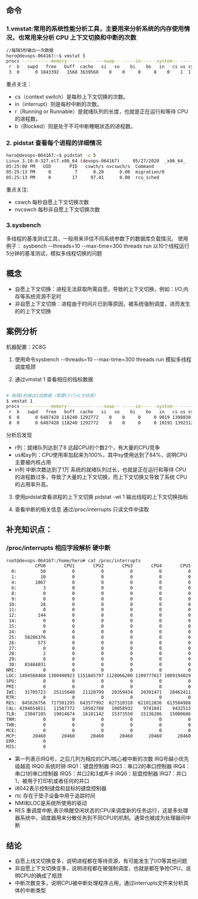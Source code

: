 ## 命令
### 1.vmstat:常用的系统性能分析工具，主要用来分析系统的内存使用情况，也常用来分析 CPU 上下文切换和中断的次数

```sh
//每隔5秒输出一次数据
hero@devops-064167:~$ vmstat 5
procs -----------memory---------- ---swap-- -----io---- -system-- ------cpu-----
 r  b   swpd   free   buff  cache   si   so    bi    bo   in   cs us sy id wa st
 3  0      0 1843392   1568 3639568    0    0     0     8    0    1  1  0 98  0  0
```

重点关注：
+ cs（context switch）是每秒上下文切换的次数。
+ in（interrupt）则是每秒中断的次数。
+ r（Running or Runnable）是就绪队列的长度，也就是正在运行和等待 CPU 的进程数。
+ b（Blocked）则是处于不可中断睡眠状态的进程数。

### 2. pidstat 查看每个进程的详细情况

```sh
hero@devops-064167:~$ pidstat -w 5
Linux 3.10.0-327.el7.x86_64 (devops-064167) 	05/27/2020 	_x86_64_	(8 CPU)
05:25:08 PM   UID       PID   cswch/s nvcswch/s  Command
05:25:13 PM     0         7      0.20      0.00  migration/0
05:25:13 PM     0        17     97.41      0.00  rcu_sched
```
重点关注:
+ cswch 每秒自愿上下文切换次数
+ nvcswch 每秒非自愿上下文切换次数

### 3.sysbench
多线程的基准测试工具，一般用来评估不同系统参数下的数据库负载情况。
使用例子：
	sysbench --threads=10 --max-time=300 threads run  以10个线程运行5分钟的基准测试，模拟多线程切换的问题


## 概念
+ 自愿上下文切换：进程无法获取所需自愿，导致的上下文切换，例如：I/O,内存等系统资源不足时
+ 非自愿上下文切换：进程由于时间片已到等原因，被系统强制调度，进而发生的的上下文切换


## 案例分析

机器配置：2C8G

1. 使用命令sysbench --threads=10 --max-time=300 threads run 模拟多线程调度瓶颈

2. 通过vmstat 1 查看相应的指标数据

```sh

# 每隔1秒输出1组数据（需要Ctrl+C才结束）
$ vmstat 1
procs -----------memory---------- ---swap-- -----io---- -system-- ------cpu-----
 r  b   swpd   free   buff  cache   si   so    bi    bo   in   cs us sy id wa st
 6  0      0 6487428 118240 1292772    0    0     0     0 9019 1398830 16 84  0  0  0
 8  0      0 6487428 118240 1292772    0    0     0     0 10191 1392312 16 84  0  0  0
```

分析后发现
+ r列：就绪队列达到了8 远超CPU的个数2个，有大量的CPU竞争
+ us和sy列：CPU使用率加起来为100%，其中sy使用达到了84%，说明CPU主要被内核占用
+ in列 中断次数达到了1万
系统的就绪队列过长，也就是正在运行和等待 CPU 的进程数过多，导致了大量的上下文切换，而上下文切换又导致了系统 CPU 的占用率升高。

3. 使用pidstat查看进程的上下文切换
	pidstat -wt 1  输出线程的上下文切换指标

4. 查看中断的相关信息
	通过/proc/interrupts 只读文件中读取


## 补充知识点：

### /proc/interrupts 相应字段解析 硬中断

```sh
root@devops-064167:/home/hero# cat /proc/interrupts
           CPU0       CPU1       CPU2       CPU3       CPU4       CPU5       CPU6       CPU7
  0:         50          0          0          0          0          0          0          0   IO-APIC-edge      timer
  1:         10          0          0          0          0          0          0          0   IO-APIC-edge      i8042
  4:       1067          0          0          0          0          0          0          0   IO-APIC-edge      serial
  6:          3          0          0          0          0          0          0          0   IO-APIC-edge      floppy
  8:          0          0          0          0          0          0          0          0   IO-APIC-edge      rtc0
  9:          0          0          0          0          0          0          0          0   IO-APIC-fasteoi   acpi
 10:         28          0          0          0          0          0          0          0   IO-APIC-fasteoi   ehci_hcd:usb1, uhci_hcd:usb2
 11:          0          0          0          0          0          0          0          0   IO-APIC-fasteoi   uhci_hcd:usb3, uhci_hcd:usb4, virtio3
 12:        144          0          0          0          0          0          0          0   IO-APIC-edge      i8042
 14:          0          0          0          0          0          0          0          0   IO-APIC-edge      ata_piix
 15:          0          0          0          0          0          0          0          0   IO-APIC-edge      ata_piix
 24:          0          0          0          0          0          0          0          0   PCI-MSI-edge      virtio0-config
 25:   58286376          0          0          0          0          0          0          0   PCI-MSI-edge      virtio0-input.0
 26:        573          0          0          0          0          0          0          0   PCI-MSI-edge      virtio0-output.0
 27:          0          0          0          0          0          0          0          0   PCI-MSI-edge      virtio1-config
 28:          2          0          0          0          0          0          0          0   PCI-MSI-edge      virtio1-virtqueues
 29:          0          0          0          0          0          0          0          0   PCI-MSI-edge      virtio2-config
 30:   83484031          0          0          0          0          0          0          0   PCI-MSI-edge      virtio2-req.0
NMI:          0          0          0          0          0          0          0          0   Non-maskable interrupts
LOC: 1494568468 1300490923 1151845797 1128066200 1109777617 1089194029 1097852612 1077378978   Local timer interrupts
SPU:          0          0          0          0          0          0          0          0   Spurious interrupts
PMI:          0          0          0          0          0          0          0          0   Performance monitoring interrupts
IWI:   31705723   25115640   21120799   20359434   20391471   20462411   20527226   20695146   IRQ work interrupts
RTR:          0          0          0          0          0          0          0          0   APIC ICR read retries
RES:  845626756  717501295  643577992  627310318  621012836  613504988  609538784  599687972   Rescheduling interrupts
CAL: 4294654811   11587772   10502788   10058932    9741841    9432513    9403234    9064603   Function call interrupts
TLB:   23047105   19014674   16101142   15373550   15136286   15000686   14688441   14400130   TLB shootdowns
TRM:          0          0          0          0          0          0          0          0   Thermal event interrupts
THR:          0          0          0          0          0          0          0          0   Threshold APIC interrupts
MCE:          0          0          0          0          0          0          0          0   Machine check exceptions
MCP:      20460      20460      20460      20460      20460      20460      20460      20460   Machine check polls
ERR:          0
MIS:          0
```

+ 第一列表示IRQ号，之后几列为相应的CPU核心被中断的次数 IRQ号越小优先级越高
	IRQ0:系统时钟
	IRQ1：键盘控制器
	IRQ3：串口2的串口控制器
	IRQ4：串口1的串口控制器
	IRQ5：并口2和3或声卡
	IRQ6：软盘控制器
	IRQ7：并口1，被用于打印机或者任何的并口
+ i8042表示控制键盘和鼠标的键盘控制器
+ rtc 存在于垫子设备中用于追踪时间
+ NMI和LOC是系统所使用的驱动
+ RES 重调度中断,表示唤醒空闲状态的CPU来调度新的任务运行，这是多处理器系统中，调度器用来分散任务到不同CPU的机制。通常也被成为处理器间中断


## 结论
+ 自愿上线文切换变多，说明进程都在等待资源，有可能发生了I/O等其他问题
+ 非自愿上下文切换变多，说明进程都在被强制调度，也就是都在争抢CPU，说明CPU的确成了瓶颈
+ 中断次数变多，说明CPU被中断处理程序占用，通过interrupts文件来分析具体的中断类型
